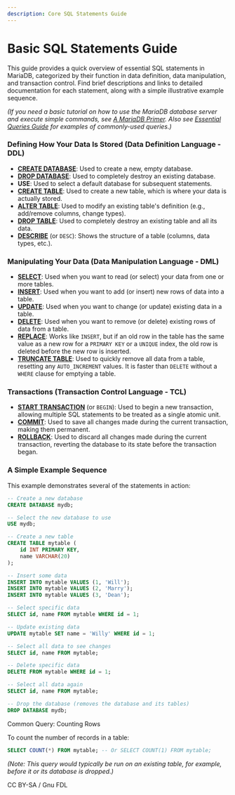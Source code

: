 ```yaml
---
description: Core SQL Statements Guide
---
```


# Basic SQL Statements Guide

This guide provides a quick overview of essential SQL statements in MariaDB, categorized by their function in data definition, data manipulation, and transaction control. Find brief descriptions and links to detailed documentation for each statement, along with a simple illustrative example sequence.

_(If you need a basic tutorial on how to use the MariaDB database server and execute simple commands, see_ [_A MariaDB Primer_](mariadb-usage-guide-1.md)_. Also see_ [_Essential Queries Guide_](mariadb-advanced-sql-guide.md) _for examples of commonly-used queries.)_

### Defining How Your Data Is Stored (Data Definition Language - DDL)

* [**CREATE DATABASE**](../reference/sql-statements/data-definition/create/create-database.md): Used to create a new, empty database.
* [**DROP DATABASE**](../reference/sql-statements/data-definition/drop/drop-database.md): Used to completely destroy an existing database.
* **USE**: Used to select a default database for subsequent statements.
* [**CREATE TABLE**](../reference/sql-statements/data-definition/create/create-table.md): Used to create a new table, which is where your data is actually stored.
* [**ALTER TABLE**](../reference/sql-statements/data-definition/alter/alter-table.md): Used to modify an existing table's definition (e.g., add/remove columns, change types).
* [**DROP TABLE**](../reference/sql-statements/data-definition/drop/drop-table.md): Used to completely destroy an existing table and all its data.
* [**DESCRIBE**](../reference/sql-statements/administrative-sql-statements/describe.md) (or `DESC`): Shows the structure of a table (columns, data types, etc.).

### Manipulating Your Data (Data Manipulation Language - DML)

* [**SELECT**](../reference/sql-statements/data-manipulation/selecting-data/select.md): Used when you want to read (or select) your data from one or more tables.
* [**INSERT**](../reference/sql-statements/data-manipulation/inserting-loading-data/insert.md): Used when you want to add (or insert) new rows of data into a table.
* [**UPDATE**](../reference/sql-statements/data-manipulation/changing-deleting-data/update.md): Used when you want to change (or update) existing data in a table.
* [**DELETE**](../reference/sql-statements/data-manipulation/changing-deleting-data/delete.md): Used when you want to remove (or delete) existing rows of data from a table.
* [**REPLACE**](../reference/sql-statements/data-manipulation/changing-deleting-data/replace.md): Works like `INSERT`, but if an old row in the table has the same value as a new row for a `PRIMARY KEY` or a `UNIQUE` index, the old row is deleted before the new row is inserted.
* [**TRUNCATE TABLE**](../reference/sql-statements/table-statements/truncate-table.md): Used to quickly remove all data from a table, resetting any `AUTO_INCREMENT` values. It is faster than `DELETE` without a `WHERE` clause for emptying a table.

### Transactions (Transaction Control Language - TCL)

* [**START TRANSACTION**](../reference/sql-statements/transactions/start-transaction.md) (or `BEGIN`): Used to begin a new transaction, allowing multiple SQL statements to be treated as a single atomic unit.
* [**COMMIT**](../reference/sql-statements/transactions/commit.md): Used to save all changes made during the current transaction, making them permanent.
* [**ROLLBACK**](../reference/sql-statements/transactions/rollback.md): Used to discard all changes made during the current transaction, reverting the database to its state before the transaction began.

### A Simple Example Sequence

This example demonstrates several of the statements in action:

```sql
-- Create a new database
CREATE DATABASE mydb;

-- Select the new database to use
USE mydb;

-- Create a new table
CREATE TABLE mytable (
    id INT PRIMARY KEY,
    name VARCHAR(20)
);

-- Insert some data
INSERT INTO mytable VALUES (1, 'Will');
INSERT INTO mytable VALUES (2, 'Marry');
INSERT INTO mytable VALUES (3, 'Dean');

-- Select specific data
SELECT id, name FROM mytable WHERE id = 1;

-- Update existing data
UPDATE mytable SET name = 'Willy' WHERE id = 1;

-- Select all data to see changes
SELECT id, name FROM mytable;

-- Delete specific data
DELETE FROM mytable WHERE id = 1;

-- Select all data again
SELECT id, name FROM mytable;

-- Drop the database (removes the database and its tables)
DROP DATABASE mydb;
```

Common Query: Counting Rows

To count the number of records in a table:

```sql
SELECT COUNT(*) FROM mytable; -- Or SELECT COUNT(1) FROM mytable;
```

_(Note: This query would typically be run on an existing table, for example, before it or its database is dropped.)_

CC BY-SA / Gnu FDL
